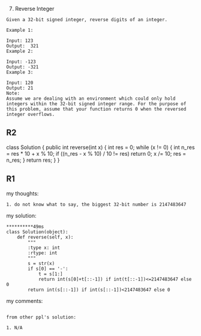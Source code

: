 7. Reverse Integer
```
Given a 32-bit signed integer, reverse digits of an integer.

Example 1:

Input: 123
Output:  321
Example 2:

Input: -123
Output: -321
Example 3:

Input: 120
Output: 21
Note:
Assume we are dealing with an environment which could only hold integers within the 32-bit signed integer range. For the purpose of this problem, assume that your function returns 0 when the reversed integer overflows.
```


R2
------
class Solution {
    public int reverse(int x) {
        int res = 0;
        while (x != 0) {
            int n_res = res * 10 + x % 10;
            if ((n_res - x % 10) / 10 != res) return 0;
            x /= 10;
            res = n_res;
        }
        return res;
    }
}



R1
------
my thoughts:
```
1. do not know what to say, the biggest 32-bit number is 2147483647
```


my solution:
```
**********49ms
class Solution(object):
    def reverse(self, x):
        """
        :type x: int
        :rtype: int
        """
        s = str(x)
        if s[0] == '-':
            t = s[1:]
            return int(s[0]+t[::-1]) if int(t[::-1])<=2147483647 else 0
        return int(s[::-1]) if int(s[::-1])<2147483647 else 0
```

my comments:
```

from other ppl's solution:

1. N/A
```